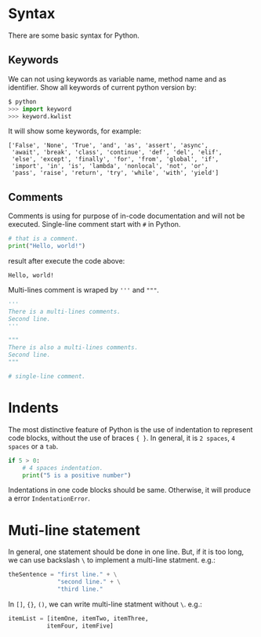 # Syntax
There are some basic syntax for Python.



## Keywords
We can not using keywords as variable name, method name and as identifier.
Show all keywords of current python version by:
```python
$ python
>>> import keyword
>>> keyword.kwlist
```
It will show some keywords, for example:
```
['False', 'None', 'True', 'and', 'as', 'assert', 'async', 
 'await', 'break', 'class', 'continue', 'def', 'del', 'elif', 
 'else', 'except', 'finally', 'for', 'from', 'global', 'if', 
 'import', 'in', 'is', 'lambda', 'nonlocal', 'not', 'or', 
 'pass', 'raise', 'return', 'try', 'while', 'with', 'yield']
```



## Comments
Comments is using for purpose of in-code documentation and will not be executed.
Single-line comment start with `#` in Python.
```python
# that is a comment.
print("Hello, world!")
```
result after execute the code above:
```
Hello, world!
```


Multi-lines comment is wraped by `'''` and `"""`.
```python
'''
There is a multi-lines comments.
Second line.
'''

"""
There is also a multi-lines comments.
Second line.
"""

# single-line comment.
```



# Indents
The most distinctive feature of Python is the use of indentation to represent code blocks, without the use of braces `{ }`.
In general, it is `2 spaces`, `4 spaces` or a `tab`.
```python
if 5 > 0:
    # 4 spaces indentation.
    print("5 is a positive number")
```


Indentations in one code blocks should be same. Otherwise, it will produce a error `IndentationError`.



# Muti-line statement
In general, one statement should be done in one line.
But, if it is too long, we can use backslash `\` to implement a multi-line statment.
e.g.:
```python
theSentence = "first line." + \
              "second line." + \
              "third line."
```


In `[]`, `{}`, `()`, we can write multi-line statment without `\`.
e.g.:
```python
itemList = [itemOne, itemTwo, itemThree,
           itemFour, itemFive]
```
